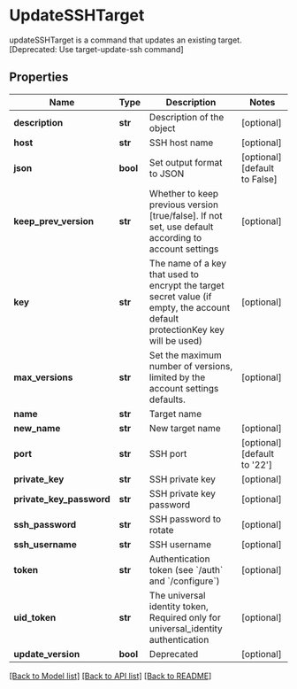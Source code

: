 # UpdateSSHTarget

updateSSHTarget is a command that updates an existing target. [Deprecated: Use target-update-ssh command]
## Properties
Name | Type | Description | Notes
------------ | ------------- | ------------- | -------------
**description** | **str** | Description of the object | [optional] 
**host** | **str** | SSH host name | [optional] 
**json** | **bool** | Set output format to JSON | [optional] [default to False]
**keep_prev_version** | **str** | Whether to keep previous version [true/false]. If not set, use default according to account settings | [optional] 
**key** | **str** | The name of a key that used to encrypt the target secret value (if empty, the account default protectionKey key will be used) | [optional] 
**max_versions** | **str** | Set the maximum number of versions, limited by the account settings defaults. | [optional] 
**name** | **str** | Target name | 
**new_name** | **str** | New target name | [optional] 
**port** | **str** | SSH port | [optional] [default to '22']
**private_key** | **str** | SSH private key | [optional] 
**private_key_password** | **str** | SSH private key password | [optional] 
**ssh_password** | **str** | SSH password to rotate | [optional] 
**ssh_username** | **str** | SSH username | [optional] 
**token** | **str** | Authentication token (see &#x60;/auth&#x60; and &#x60;/configure&#x60;) | [optional] 
**uid_token** | **str** | The universal identity token, Required only for universal_identity authentication | [optional] 
**update_version** | **bool** | Deprecated | [optional] 

[[Back to Model list]](../README.md#documentation-for-models) [[Back to API list]](../README.md#documentation-for-api-endpoints) [[Back to README]](../README.md)


